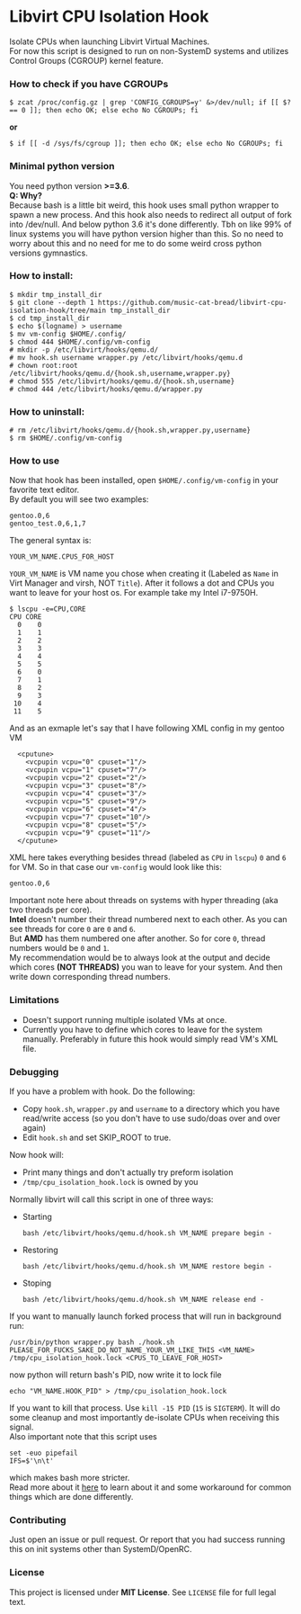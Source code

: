 # Libvirt CPU Isolation Hook
Isolate CPUs when launching Libvirt Virtual Machines.  
For now this script is designed to run on non-SystemD systems and utilizes Control Groups (CGROUP) kernel feature.

### How to check if you have CGROUPs
```
$ zcat /proc/config.gz | grep 'CONFIG_CGROUPS=y' &>/dev/null; if [[ $? == 0 ]]; then echo OK; else echo No CGROUPs; fi
```
**or**
```
$ if [[ -d /sys/fs/cgroup ]]; then echo OK; else echo No CGROUPs; fi 
```

### Minimal python version
You need python version **>=3.6**.  
**Q: Why?**  
Because bash is a little bit weird, this hook uses small python wrapper to spawn a new process. And this hook also needs to redirect all output of fork into /dev/null. And below python 3.6 it's done differently. Tbh on like 99% of linux systems you will have python version higher than this. So no need to worry about this and no need for me to do some weird cross python versions gymnastics.

### How to install:
```
$ mkdir tmp_install_dir
$ git clone --depth 1 https://github.com/music-cat-bread/libvirt-cpu-isolation-hook/tree/main tmp_install_dir
$ cd tmp_install_dir
$ echo $(logname) > username
$ mv vm-config $HOME/.config/
$ chmod 444 $HOME/.config/vm-config
# mkdir -p /etc/libvirt/hooks/qemu.d/
# mv hook.sh username wrapper.py /etc/libvirt/hooks/qemu.d
# chown root:root /etc/libvirt/hooks/qemu.d/{hook.sh,username,wrapper.py}
# chmod 555 /etc/libvirt/hooks/qemu.d/{hook.sh,username}
# chmod 444 /etc/libvirt/hooks/qemu.d/wrapper.py
```

### How to uninstall:
```
# rm /etc/libvirt/hooks/qemu.d/{hook.sh,wrapper.py,username}
$ rm $HOME/.config/vm-config
```

### How to use
Now that hook has been installed, open `$HOME/.config/vm-config` in your favorite text editor.  
By default you will see two examples:
```
gentoo.0,6
gentoo_test.0,6,1,7
```
The general syntax is:
```
YOUR_VM_NAME.CPUS_FOR_HOST
```
`YOUR_VM_NAME` is VM name you chose when creating it (Labeled as `Name` in Virt Manager and virsh, NOT `Title`). After it follows a dot and CPUs you want to leave for your host os.
For example take my Intel i7-9750H.

```
$ lscpu -e=CPU,CORE
CPU CORE
  0    0
  1    1
  2    2
  3    3
  4    4
  5    5
  6    0
  7    1
  8    2
  9    3
 10    4
 11    5
```
And as an exmaple let's say that I have following XML config in my gentoo VM
```
  <cputune>
    <vcpupin vcpu="0" cpuset="1"/>
    <vcpupin vcpu="1" cpuset="7"/>
    <vcpupin vcpu="2" cpuset="2"/>
    <vcpupin vcpu="3" cpuset="8"/>
    <vcpupin vcpu="4" cpuset="3"/>
    <vcpupin vcpu="5" cpuset="9"/>
    <vcpupin vcpu="6" cpuset="4"/>
    <vcpupin vcpu="7" cpuset="10"/>
    <vcpupin vcpu="8" cpuset="5"/>
    <vcpupin vcpu="9" cpuset="11"/>
  </cputune>
```
XML here takes everything besides thread (labeled as `CPU` in `lscpu`) `0` and `6` for VM. So in that case our `vm-config` would look like this:
```
gentoo.0,6
```
Important note here about threads on systems with hyper threading (aka two threads per core).  
**Intel** doesn't number their thread numbered next to each other. As you can see threads for core `0` are `0` and `6`.  
But **AMD** has them numbered one after another. So for core `0`, thread numbers would be `0` and `1`.  
My recommendation would be to always look at the output and decide which cores **(NOT THREADS)** you wan to leave for your system. And then write down corresponding thread numbers.

### Limitations
 - Doesn't support running multiple isolated VMs at once.
 - Currently you have to define which cores to leave for the system manually. Preferably in future this hook would simply read VM's XML file.

### Debugging
If you have a problem with hook. Do the following:
 - Copy `hook.sh`, `wrapper.py` and `username` to a directory which you have read/write access (so you don't have to use sudo/doas over and over again)
 - Edit `hook.sh` and set SKIP_ROOT to true.

Now hook will:
 - Print many things and don't actually try preform isolation
 - `/tmp/cpu_isolation_hook.lock` is owned by you

Normally libvirt will call this script in one of three ways:  
 - Starting
   ```
   bash /etc/libvirt/hooks/qemu.d/hook.sh VM_NAME prepare begin -
   ```
 - Restoring
   ```
   bash /etc/libvirt/hooks/qemu.d/hook.sh VM_NAME restore begin -
   ```
 - Stoping
   ```
   bash /etc/libvirt/hooks/qemu.d/hook.sh VM_NAME release end -
   ```

If you want to manually launch forked process that will run in background run:
```
/usr/bin/python wrapper.py bash ./hook.sh PLEASE_FOR_FUCKS_SAKE_DO_NOT_NAME_YOUR_VM_LIKE_THIS <VM_NAME> /tmp/cpu_isolation_hook.lock <CPUS_TO_LEAVE_FOR_HOST>
```
now python will return bash's PID, now write it to lock file
```
echo "VM_NAME.HOOK_PID" > /tmp/cpu_isolation_hook.lock
```
If you want to kill that process. Use `kill -15 PID` (`15` is `SIGTERM`). It will do some cleanup and most importantly de-isolate CPUs when receiving this signal.  
Also important note that this script uses
```
set -euo pipefail
IFS=$'\n\t'
```
which makes bash more stricter.  
Read more about it [here](http://redsymbol.net/articles/unofficial-bash-strict-mode/) to learn about it and some workaround for common things which are done differently.

### Contributing
Just open an issue or pull request. Or report that you had success running this on init systems other than SystemD/OpenRC.

### License
This project is licensed under **MIT License**. See `LICENSE` file for full legal text.